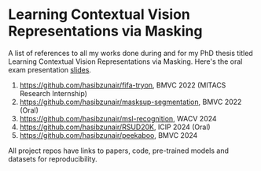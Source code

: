 # Learning Contextual Vision Representations via Masking

A list of references to all my works done during and for my PhD thesis titled Learning Contextual Vision Representations via Masking. Here's the oral exam presentation [slides](https://hasibzunair.github.io/data/Hasib%20-%20Ph.D%20Oral%20Exam%20Presentation%20Fall%202024.pdf).

1. https://github.com/hasibzunair/fifa-tryon, BMVC 2022 (MITACS Research Internship)
2. https://github.com/hasibzunair/masksup-segmentation, BMVC 2022 (Oral)
3. https://github.com/hasibzunair/msl-recognition, WACV 2024
4. https://github.com/hasibzunair/RSUD20K, ICIP 2024 (Oral)
5. https://github.com/hasibzunair/peekaboo, BMVC 2024

All project repos have links to papers, code, pre-trained models and datasets for reproducibility.
